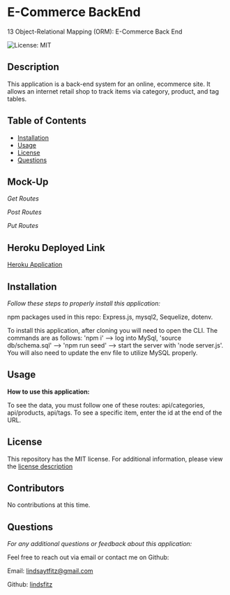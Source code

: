 
# E-Commerce BackEnd
13 Object-Relational Mapping (ORM): E-Commerce Back End

  ![License: MIT](https://img.shields.io/badge/License-MIT-yellow.svg)

  ## Description
 This application is a back-end system for an online, ecommerce site. It allows an internet retail shop to track items via category, product, and tag tables.


  ## Table of Contents 
  * [Installation](#installation)
  * [Usage](#usage)
  * [License](#license)
  * [Questions](#questions)


  ## Mock-Up

  *Get Routes*

  *Post Routes*

  *Put Routes*

  ## Heroku Deployed Link

  [Heroku Application](https://ltf-ecommerce-backend.herokuapp.com/)
  
  ## Installation

  *Follow these steps to properly install this application:*

  npm packages used in this repo: Express.js, mysql2, Sequelize, dotenv.

  To install this application, after cloning you will need to open the CLI. The commands are as follows: 'npm i' --> log into MySql, 'source db/schema.sql' --> 'npm run seed' --> start the server with 'node server.js'. You will also need to update the env file to utilize MySQL properly.

  ## Usage

  **How to use this application:**

  To see the data, you must follow one of these routes: api/categories, api/products, api/tags. To see a specific item, enter the id at the end of the URL.

  ## License

  This repository has the MIT license. 
    For additional information, please view the [license description](https://opensource.org/licenses/MIT)
      

  ## Contributors

  No contributions at this time.

  ## Questions

  *For any additional questions or feedback about this application:*

  Feel free to reach out via email or contact me on Github:

  Email:
  [lindsaytfitz@gmail.com](mailto:lindsaytfitz@gmail.com)

  Github:
  [lindsfitz](https://github.com/lindsfitz)
